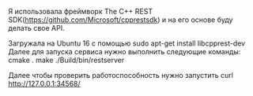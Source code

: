 Я использовала фреймворк The C++ REST SDK(https://github.com/Microsoft/cpprestsdk) и на его основе буду делать свое API.

Загружала на Ubuntu 16 с помощью sudo apt-get install libcpprest-dev
Далее для запуска сервиса нужно выполнить следующие команды:
cmake .
make
./Build/bin/restserver

Далее чтобы проверить работоспособность нужно запустить curl http://127.0.0.1:34568/
